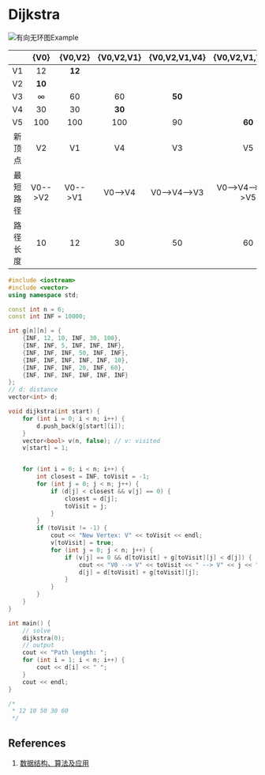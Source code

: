 # Dijkstra

![&#x6709;&#x5411;&#x65E0;&#x73AF;&#x56FE;Example](https://i.loli.net/2019/06/08/5cfbabcfd06f958151.png)

|  | {V0} | {V0,V2} | {V0,V2,V1} | {V0,V2,V1,V4} | {V0,V2,V1,V4,V3} |
| :---: | :---: | :---: | :---: | :---: | :---: |
| V1 | 12 | **12** |  |  |  |
| V2 | **10** |  |  |  |  |
| V3 | ∞ | 60 | 60 | **50** |  |
| V4 | 30 | 30 | **30** |  |  |
| V5 | 100 | 100 | 100 | 90 | **60** |
| 新顶点 | V2 | V1 | V4 | V3 | V5 |
| 最短路径 | V0--&gt;V2 | V0--&gt;V1 | V0--&gt;V4 | V0--&gt;V4--&gt;V3 | V0--&gt;V4--&gt;V3--&gt;V5 |
| 路径长度 | 10 | 12 | 30 | 50 | 60 |

```cpp
#include <iostream>
#include <vector>
using namespace std;

const int n = 6;
const int INF = 10000;

int g[n][n] = {
    {INF, 12, 10, INF, 30, 100},
    {INF, INF, 5, INF, INF, INF},
    {INF, INF, INF, 50, INF, INF},
    {INF, INF, INF, INF, INF, 10},
    {INF, INF, INF, 20, INF, 60},
    {INF, INF, INF, INF, INF, INF}
};
// d: distance
vector<int> d;

void dijkstra(int start) {
    for (int i = 0; i < n; i++) {
        d.push_back(g[start][i]);
    }
    vector<bool> v(n, false); // v: visited
    v[start] = 1;


    for (int i = 0; i < n; i++) {
        int closest = INF, toVisit = -1;
        for (int j = 0; j < n; j++) {
            if (d[j] < closest && v[j] == 0) {
                closest = d[j];
                toVisit = j;
            }
        }
        if (toVisit != -1) {
            cout << "New Vertex: V" << toVisit << endl;
            v[toVisit] = true;
            for (int j = 0; j < n; j++) {
                if (v[j] == 0 && d[toVisit] + g[toVisit][j] < d[j]) {
                    cout << "V0 --> V" << toVisit << " --> V" << j << " : " << d[toVisit] + g[toVisit][j] << endl;
                    d[j] = d[toVisit] + g[toVisit][j];
                }
            }
        }
    }
}

int main() {
    // solve
    dijkstra(0);
    // output
    cout << "Path length: ";
    for (int i = 1; i < n; i++) {
        cout << d[i] << " ";
    }
    cout << endl;
}

/*
 * 12 10 50 30 60
 */
```

## References

1. [数据结构、算法及应用](https://book.douban.com/subject/19960783/)


